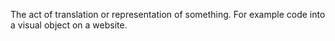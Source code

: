 The act of translation or representation of something. For example code into a visual object on a website.    
